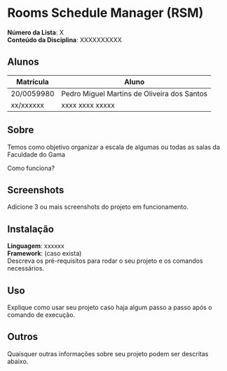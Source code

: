# Rooms Schedule Manager (RSM)

**Número da Lista**: X<br>
**Conteúdo da Disciplina**: XXXXXXXXXX<br>

## Alunos
|Matrícula | Aluno |
| -- | -- |
| 20/0059980  |  Pedro Miguel Martins de Oliveira dos Santos |
| xx/xxxxxx  |  xxxx xxxx xxxxx |

## Sobre 

Temos como objetivo organizar a escala de algumas ou todas as salas da Faculdade do Gama

Como funciona?

## Screenshots
Adicione 3 ou mais screenshots do projeto em funcionamento.

## Instalação 
**Linguagem**: xxxxxx<br>
**Framework**: (caso exista)<br>
Descreva os pré-requisitos para rodar o seu projeto e os comandos necessários.

## Uso 
Explique como usar seu projeto caso haja algum passo a passo após o comando de execução.

## Outros 
Quaisquer outras informações sobre seu projeto podem ser descritas abaixo.




